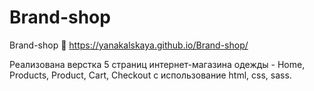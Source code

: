 # Brand-shop
Brand-shop 🏬
https://yanakalskaya.github.io/Brand-shop/

Реализована верстка 5 страниц интернет-магазина одежды - Home, Products, Product, Cart, Checkout с использование html, css, sass.
